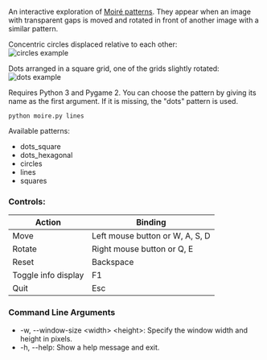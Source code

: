 An interactive exploration of [Moiré patterns](https://en.wikipedia.org/wiki/Moir%C3%A9_pattern). They appear when an image with transparent gaps is moved and rotated in front of another image with a similar pattern.

Concentric circles displaced relative to each other:  
![circles example](images/circles.png)

Dots arranged in a square grid, one of the grids slightly rotated:  
![dots example](images/dots.png)

Requires Python 3 and Pygame 2. You can choose the pattern by giving its name as the first argument.
If it is missing, the "dots" pattern is used.
```
python moire.py lines
```
Available patterns:
- dots_square
- dots_hexagonal
- circles
- lines
- squares


### Controls:
Action | Binding
--- | ---
Move | Left mouse button or W, A, S, D
Rotate | Right mouse button or Q, E
Reset | Backspace
Toggle info display | F1
Quit | Esc


### Command Line Arguments
- -w, --window-size \<width> \<height>: Specify the window width and height in pixels.
- -h, --help: Show a help message and exit.
